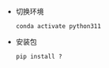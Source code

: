 - 切换环境
    ```shell
    conda activate python311
    ```
- 安装包
    ```shell
    pip install ?
    ```
